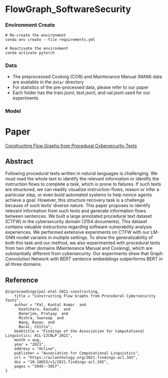 # FlowGraph_SoftwareSecurity

### Environment Create 
```
# Re-create the environment
conda env create --file requirements.yml

# Reactivate the environment
conda activate pytorch 
```

### Data
* The preprocessed Cooking (COR) and Maintenance Manual (MAM) data are available in the ```data/``` directory
* For statistics of the pre-processed data, please refer to our paper
* Each folder has the train.jsonl, test.jsonl, and val.jsonl used for our experiments



### Model



# Paper

[Constructing Flow Graphs from Procedural Cybersecurity Texts](https://aclanthology.org/2021.findings-acl.345.pdf)

## Abstract
Following procedural texts written in natural languages is challenging. We must read the whole text to identify the relevant information or identify the instruction flows to complete a task, which is prone to failures. If such texts are structured, we can readily visualize instruction-flows, reason or infer a particular step, or even build automated systems to help novice agents achieve a goal. However, this structure recovery task is a challenge because of such texts’ diverse nature. This paper proposes to identify relevant information from such texts and generate information flows between sentences. We built a large annotated procedural text dataset (CTFW) in the cybersecurity domain (3154 documents). This dataset contains valuable instructions regarding software vulnerability analysis experiences. We performed extensive experiments on CTFW with our LM-GNN model variants in multiple settings. To show the generalizability of both this task and our method, we also experimented with procedural texts from two other domains (Maintenance Manual and Cooking), which are substantially different from cybersecurity. Our experiments show that Graph Convolution Network with BERT sentence embeddings outperforms BERT in all three domains.

## Reference

```
@inproceedings{pal-etal-2021-constructing,
    title = "Constructing Flow Graphs from Procedural Cybersecurity Texts",
    author = "Pal, Kuntal Kumar  and
      Kashihara, Kazuaki  and
      Banerjee, Pratyay  and
      Mishra, Swaroop  and
      Wang, Ruoyu  and
      Baral, Chitta",
    booktitle = "Findings of the Association for Computational Linguistics: ACL-IJCNLP 2021",
    month = aug,
    year = "2021",
    address = "Online",
    publisher = "Association for Computational Linguistics",
    url = "https://aclanthology.org/2021.findings-acl.345",
    doi = "10.18653/v1/2021.findings-acl.345",
    pages = "3945--3957",
}
```
